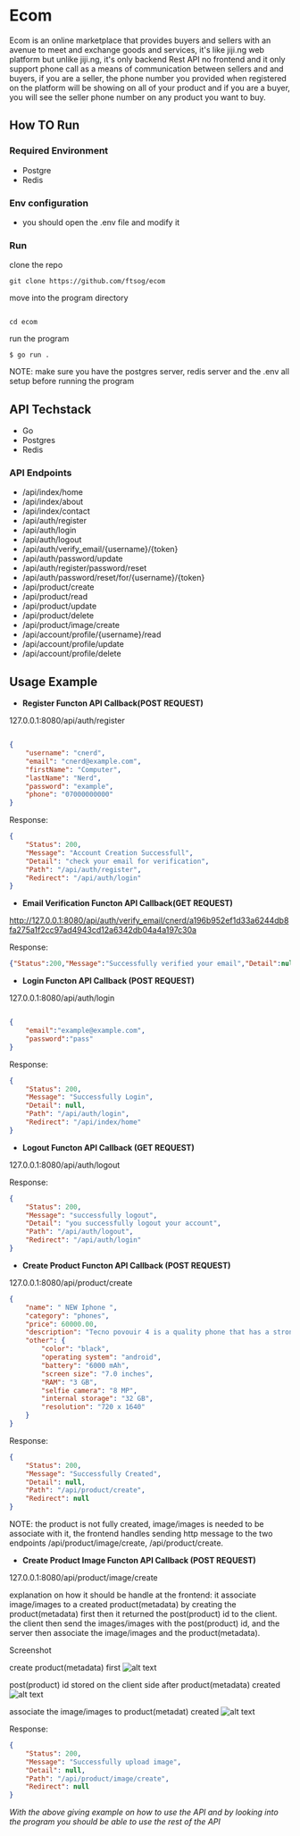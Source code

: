 # Ecom

Ecom is an online marketplace that provides buyers and sellers with an avenue to meet and exchange goods and services, it's like jiji.ng web platform but unlike jiji.ng, it's only backend Rest API no frontend and it only support phone call as a means of communication between sellers and and buyers, if you are a seller, the phone number you provided when registered on the platform will be showing on all of your product and if you are a buyer, you will see the seller phone number on any product you want to buy.

## How TO Run

### Required Environment

- Postgre
- Redis

### Env configuration
- you should open the .env file and modify it

### Run 

clone the repo
```
git clone https://github.com/ftsog/ecom

```
move into the program directory
```

cd ecom 

```

run the program
```
$ go run .

```

NOTE: make sure you have the postgres server, redis server and the .env all setup before running the program

## API Techstack
- Go
- Postgres
- Redis

### API Endpoints
- /api/index/home
- /api/index/about
- /api/index/contact
- /api/auth/register
- /api/auth/login
- /api/auth/logout
- /api/auth/verify_email/{username}/{token}
- /api/auth/password/update
- /api/auth/register/password/reset
- /api/auth/password/reset/for/{username}/{token}
- /api/product/create
- /api/product/read
- /api/product/update
- /api/product/delete
- /api/product/image/create
- /api/account/profile/{username}/read
- /api/account/profile/update
- /api/account/profile/delete

## Usage Example

- **Register Functon API Callback(POST REQUEST)**

127.0.0.1:8080/api/auth/register

```json

{
    "username": "cnerd",
    "email": "cnerd@example.com",
    "firstName": "Computer",
    "lastName": "Nerd",
    "password": "example",
    "phone": "07000000000"
}

```
Response:
```json
{
    "Status": 200,
    "Message": "Account Creation Successfull",
    "Detail": "check your email for verification",
    "Path": "/api/auth/register",
    "Redirect": "/api/auth/login"
}
```


- **Email Verification Functon API Callback(GET REQUEST)**

http://127.0.0.1:8080/api/auth/verify_email/cnerd/a196b952ef1d33a6244db8fa275a1f2cc97ad4943cd12a6342db04a4a197c30a

Response:
```json
{"Status":200,"Message":"Successfully verified your email","Detail":null,"Path":null,"Redirect":null}
```


- **Login Functon API Callback (POST REQUEST)**

127.0.0.1:8080/api/auth/login

```json

{
    "email":"example@example.com",
    "password":"pass"
}

```

Response:

```json
{
    "Status": 200,
    "Message": "Successfully Login",
    "Detail": null,
    "Path": "/api/auth/login",
    "Redirect": "/api/index/home"
}
```

- **Logout Functon API Callback (GET REQUEST)**

127.0.0.1:8080/api/auth/logout


Response:

```json
{
    "Status": 200,
    "Message": "successfully logout",
    "Detail": "you successfully logout your account",
    "Path": "/api/auth/logout",
    "Redirect": "/api/auth/login"
}
```



- **Create Product Functon API Callback (POST REQUEST)**

127.0.0.1:8080/api/product/create

```json
{
    "name": " NEW Iphone ",
    "category": "phones",
    "price": 60000.00,
    "description": "Tecno povouir 4 is a quality phone that has a strong battery life",
    "other": {
        "color": "black",
        "operating system": "android",
        "battery": "6000 mAh",
        "screen size": "7.0 inches",
        "RAM": "3 GB",
        "selfie camera": "8 MP",
        "internal storage": "32 GB",
        "resolution": "720 x 1640"
    }
}
```

Response:

```json
{
    "Status": 200,
    "Message": "Successfully Created",
    "Detail": null,
    "Path": "/api/product/create",
    "Redirect": null
}
```

NOTE: the product is not fully created, image/images is needed to be associate with it, the frontend handles sending http message to the two endpoints /api/product/image/create, /api/product/create.


- **Create Product Image Functon API Callback (POST REQUEST)**

127.0.0.1:8080/api/product/image/create

explanation on how it should be handle at the frontend:
it associate image/images to a created product(metadata) by creating the product(metadata) first then it returned the post(product) id to the client. the client then send the images/images with the post(product) id, and the server then associate the image/images and the product(metadata).

Screenshot

create product(metadata) first
![alt text]()

post(product) id stored on the client side after product(metadata) created
![alt text]()

associate the image/images to product(metadat) created
![alt text]()



Response:

```json
{
    "Status": 200,
    "Message": "Successfully upload image",
    "Detail": null,
    "Path": "/api/product/image/create",
    "Redirect": null
}
```


*With the above giving example on how to use the API and by looking into the program you should be able to use the rest of the API*






